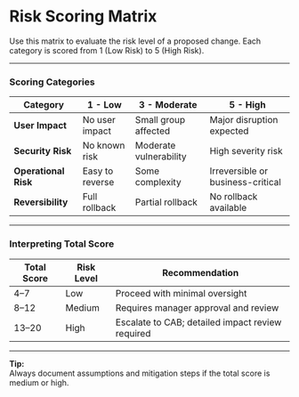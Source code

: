 # Risk Scoring Matrix

Use this matrix to evaluate the risk level of a proposed change. Each category is scored from 1 (Low Risk) to 5 (High Risk).

---

### Scoring Categories

| Category         | 1 - Low         | 3 - Moderate           | 5 - High                  |
|------------------|------------------|-------------------------|----------------------------|
| **User Impact**  | No user impact   | Small group affected    | Major disruption expected |
| **Security Risk**| No known risk    | Moderate vulnerability  | High severity risk        |
| **Operational Risk** | Easy to reverse | Some complexity         | Irreversible or business-critical |
| **Reversibility**| Full rollback    | Partial rollback        | No rollback available     |

---

### Interpreting Total Score

| Total Score | Risk Level   | Recommendation               |
|-------------|--------------|------------------------------|
| 4–7         | Low          | Proceed with minimal oversight |
| 8–12        | Medium       | Requires manager approval and review |
| 13–20       | High         | Escalate to CAB; detailed impact review required |

---

**Tip:**  
Always document assumptions and mitigation steps if the total score is medium or high.
